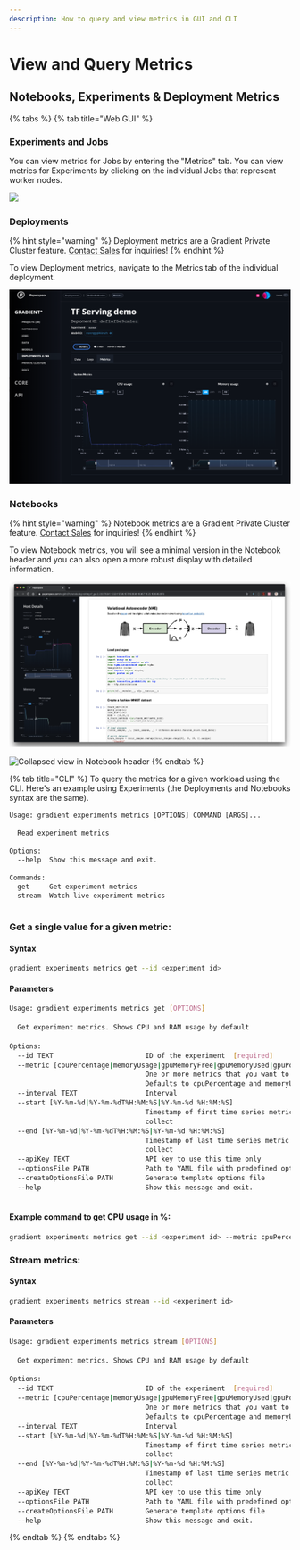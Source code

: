 ```yaml
---
description: How to query and view metrics in GUI and CLI
---
```


# View and Query Metrics

## Notebooks, Experiments & Deployment Metrics

{% tabs %}
{% tab title="Web GUI" %}
### Experiments and Jobs

You can view metrics for Jobs by entering the "Metrics" tab.  You can view metrics for Experiments by clicking on the individual Jobs that represent worker nodes.  

![](../.gitbook/assets/screenshot-metrics.jpg)

### Deployments

{% hint style="warning" %}
Deployment metrics are a Gradient Private Cluster feature. [Contact Sales](https://info.paperspace.com/contact-sales) for inquiries!
{% endhint %}

To view Deployment metrics, navigate to the Metrics tab of the individual deployment.

![](../.gitbook/assets/image%20%2899%29%20%283%29%20%283%29%20%283%29%20%283%29%20%283%29%20%281%29.png)

### Notebooks

{% hint style="warning" %}
Notebook metrics are a Gradient Private Cluster feature. [Contact Sales](https://info.paperspace.com/contact-sales) for inquiries!
{% endhint %}

To view Notebook metrics, you will see a minimal version in the Notebook header and you can also open a more robust display with detailed information.  

![Detailed view](../.gitbook/assets/image%20%28105%29%20%286%29%20%283%29%20%285%29.png)

![Collapsed view in Notebook header](../.gitbook/assets/81246457-8a067200-8fcc-11ea-81c9-94fb4dea1eee.jpg)
{% endtab %}

{% tab title="CLI" %}
To query the metrics for a given workload using the CLI.  Here's an example using Experiments \(the Deployments and Notebooks syntax are the same\).

```text
Usage: gradient experiments metrics [OPTIONS] COMMAND [ARGS]...

  Read experiment metrics

Options:
  --help  Show this message and exit.

Commands:
  get     Get experiment metrics
  stream  Watch live experiment metrics
  
```

### Get a single value for a given metric:

#### **Syntax**

```bash
gradient experiments metrics get --id <experiment id> 
```

#### **Parameters**

```bash
Usage: gradient experiments metrics get [OPTIONS]

  Get experiment metrics. Shows CPU and RAM usage by default

Options:
  --id TEXT                       ID of the experiment  [required]
  --metric [cpuPercentage|memoryUsage|gpuMemoryFree|gpuMemoryUsed|gpuPowerDraw|gpuTemp|gpuUtilization|gpuMemoryUtilization]
                                  One or more metrics that you want to read.
                                  Defaults to cpuPercentage and memoryUsage
  --interval TEXT                 Interval
  --start [%Y-%m-%d|%Y-%m-%dT%H:%M:%S|%Y-%m-%d %H:%M:%S]
                                  Timestamp of first time series metric to
                                  collect
  --end [%Y-%m-%d|%Y-%m-%dT%H:%M:%S|%Y-%m-%d %H:%M:%S]
                                  Timestamp of last time series metric to
                                  collect
  --apiKey TEXT                   API key to use this time only
  --optionsFile PATH              Path to YAML file with predefined options
  --createOptionsFile PATH        Generate template options file
  --help                          Show this message and exit.
  
```

#### **Example command to get CPU usage in %:**

```bash
gradient experiments metrics get --id <experiment id> --metric cpuPercentage 
```

### Stream metrics:

#### Syntax

```bash
gradient experiments metrics stream --id <experiment id>
```

#### **Parameters**

```bash
Usage: gradient experiments metrics stream [OPTIONS]

  Get experiment metrics. Shows CPU and RAM usage by default

Options:
  --id TEXT                       ID of the experiment  [required]
  --metric [cpuPercentage|memoryUsage|gpuMemoryFree|gpuMemoryUsed|gpuPowerDraw|gpuTemp|gpuUtilization|gpuMemoryUtilization]
                                  One or more metrics that you want to read.
                                  Defaults to cpuPercentage and memoryUsage
  --interval TEXT                 Interval
  --start [%Y-%m-%d|%Y-%m-%dT%H:%M:%S|%Y-%m-%d %H:%M:%S]
                                  Timestamp of first time series metric to
                                  collect
  --end [%Y-%m-%d|%Y-%m-%dT%H:%M:%S|%Y-%m-%d %H:%M:%S]
                                  Timestamp of last time series metric to
                                  collect
  --apiKey TEXT                   API key to use this time only
  --optionsFile PATH              Path to YAML file with predefined options
  --createOptionsFile PATH        Generate template options file
  --help                          Show this message and exit.
```
{% endtab %}
{% endtabs %}





